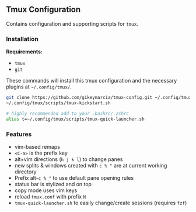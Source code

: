 ## Tmux Configuration

Contains configuration and supporting scripts for `tmux`.

### Installation

**Requirements:**

- `tmux`
- `git`

These commands will install this tmux configuration and the necessary plugins at `~/.config/tmux/`.

```bash
git clone https://github.com/gikeymarcia/tmux-config.git ~/.config/tmux
~/.config/tmux/scripts/tmux-kickstart.sh

# highly recommended add to your .bashrc/.zshrc
alias t=~/.config/tmux/scripts/tmux-quick-launcher.sh
```

### Features

- vim-based remaps
- `<C-a>` is the prefix key
- alt+vim directions (`h j k l`) to change panes
- new splits & windows created with `c % "` are at current working directory
- Prefix alt-`c % "` to use default pane opening rules
- status bar is stylized and on top
- copy mode uses vim keys
- reload `tmux.conf` with prefix `N`
- `tmux-quick-launcher.sh` to easily change/create sessions (requires `fzf`)
